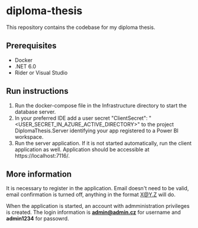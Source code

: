 # diploma-thesis
This repository contains the codebase for my diploma thesis.

## Prerequisites
 - Docker
 - .NET 6.0
 - Rider or Visual Studio

## Run instructions
1) Run the docker-compose file in the Infrastructure directory to start the database server.
2) In your preferred IDE add a user secret "ClientSecret": "<USER_SECRET_IN_AZURE_ACTIVE_DIRECTORY>" to the project DiplomaThesis.Server identifying your app registered to a Power BI workspace.
3) Run the server application. If it is not started automatically, run the client application as well. Application should be accessible at https://localhost:7116/.

## More information
It is necessary to register in the application. Email doesn't need to be valid, email confirmation is turned off, anything in the format X@Y.Z will do.

When the application is started, an account with admministration privileges is created. The login information is **admin@admin.cz** for username and **admin1234** for passowrd.
